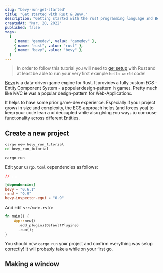 ```yaml
---
slug: "bevy-run-get-started"
title: "Get started with Rust & Bevy."
description: "Getting started with the rust programming language and Bevy game engine"
createdAt: "Mar. 20, 2022"
published: false
tags:
  [
    { name: "gamedev", value: "gamedev" },
    { name: "rust", value: "rust" },
    { name: "bevy", value: "bevy" },
  ]
---
```


> In order to follow this tutorial you will need to <a href="https://doc.rust-lang.org/book/ch01-01-installation.html" target="_blank">get setup</a> with Rust and at least be able to run your very first example `hello world` code!

[Bevy](https://bevyengine.org/) is a <span class="keyword">data-driven game engine</span> for Rust. It provides a fully custom <em>ECS</em> - Entity Component System - a popular design-pattern in games. Pretty much like MVC <s>is</s> was a popular design-pattern for Web-Applications.

It helps to have some prior game-dev experience. Especially if your project grows in size and complexity, the ECS-approach helps (and forces you) to keep your code lean and decoupled while also giving you ways to <span class="keyword">compose</span> functionality across different Entities.

## Create a new project

```bash
cargo new bevy_run_tutorial
cd bevy_run_tutorial

cargo run
```

Edit your `Cargo.toml` dependencies as follows:

```toml
// ...

[dependencies]
bevy = "0.6.1"
rand = "0.8"
bevy-inspector-egui = "0.9"
```

And edit `src/main.rs` to:

```rust
fn main() {
    App::new()
      .add_plugins(DefaultPlugins)
      .run();
}
```

You should now `cargo run` your project and confirm everything was setup correctly! It will probably take a while on your first go.

## Making a window
